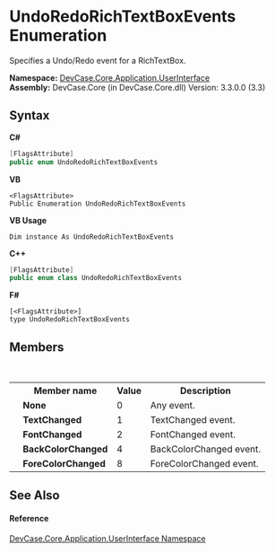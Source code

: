 # UndoRedoRichTextBoxEvents Enumeration
 

Specifies a Undo/Redo event for a RichTextBox.

**Namespace:**&nbsp;<a href="N_DevCase_Core_Application_UserInterface">DevCase.Core.Application.UserInterface</a><br />**Assembly:**&nbsp;DevCase.Core (in DevCase.Core.dll) Version: 3.3.0.0 (3.3)

## Syntax

**C#**<br />
``` C#
[FlagsAttribute]
public enum UndoRedoRichTextBoxEvents
```

**VB**<br />
``` VB
<FlagsAttribute>
Public Enumeration UndoRedoRichTextBoxEvents
```

**VB Usage**<br />
``` VB Usage
Dim instance As UndoRedoRichTextBoxEvents
```

**C++**<br />
``` C++
[FlagsAttribute]
public enum class UndoRedoRichTextBoxEvents
```

**F#**<br />
``` F#
[<FlagsAttribute>]
type UndoRedoRichTextBoxEvents
```


## Members
&nbsp;<table><tr><th></th><th>Member name</th><th>Value</th><th>Description</th></tr><tr><td /><td target="F:DevCase.Core.Application.UserInterface.UndoRedoRichTextBoxEvents.None">**None**</td><td>0</td><td>Any event.</td></tr><tr><td /><td target="F:DevCase.Core.Application.UserInterface.UndoRedoRichTextBoxEvents.TextChanged">**TextChanged**</td><td>1</td><td>TextChanged event.</td></tr><tr><td /><td target="F:DevCase.Core.Application.UserInterface.UndoRedoRichTextBoxEvents.FontChanged">**FontChanged**</td><td>2</td><td>FontChanged event.</td></tr><tr><td /><td target="F:DevCase.Core.Application.UserInterface.UndoRedoRichTextBoxEvents.BackColorChanged">**BackColorChanged**</td><td>4</td><td>BackColorChanged event.</td></tr><tr><td /><td target="F:DevCase.Core.Application.UserInterface.UndoRedoRichTextBoxEvents.ForeColorChanged">**ForeColorChanged**</td><td>8</td><td>ForeColorChanged event.</td></tr></table>

## See Also


#### Reference
<a href="N_DevCase_Core_Application_UserInterface">DevCase.Core.Application.UserInterface Namespace</a><br />